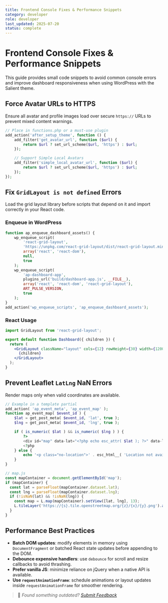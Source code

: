 ```yaml
---
title: Frontend Console Fixes & Performance Snippets
category: developer
role: developer
last_updated: 2025-07-20
status: complete
---
```


# Frontend Console Fixes & Performance Snippets

This guide provides small code snippets to avoid common console errors and improve dashboard responsiveness when using WordPress with the Salient theme.

## Force Avatar URLs to HTTPS
Ensure all avatar and profile images load over secure `https://` URLs to prevent mixed content warnings.

```php
// Place in functions.php or a must‑use plugin
add_action('after_setup_theme', function () {
    add_filter('get_avatar_url', function ($url) {
        return $url ? set_url_scheme($url, 'https') : $url;
    });

    // Support Simple Local Avatars
    add_filter('simple_local_avatar_url', function ($url) {
        return $url ? set_url_scheme($url, 'https') : $url;
    });
});
```

## Fix `GridLayout is not defined` Errors
Load the grid layout library before scripts that depend on it and import correctly in your React code.

### Enqueue in WordPress
```php
function ap_enqueue_dashboard_assets() {
    wp_enqueue_script(
        'react-grid-layout',
        'https://unpkg.com/react-grid-layout/dist/react-grid-layout.min.js',
        array('react', 'react-dom'),
        null,
        true
    );
    wp_enqueue_script(
        'ap-dashboard-app',
        plugins_url('build/dashboard-app.js', __FILE__),
        array('react', 'react-dom', 'react-grid-layout'),
        ART_PULSE_VERSION,
        true
    );
}
add_action('wp_enqueue_scripts', 'ap_enqueue_dashboard_assets');
```

### React Usage
```jsx
import GridLayout from 'react-grid-layout';

export default function Dashboard({ children }) {
  return (
    <GridLayout className="layout" cols={12} rowHeight={30} width={1200}>
      {children}
    </GridLayout>
  );
}
```

## Prevent Leaflet `LatLng` NaN Errors
Render maps only when valid coordinates are available.

```php
// Example in a template partial
add_action( 'ap_event_meta', 'ap_event_map' );
function ap_event_map( $event_id ) {
    $lat = get_post_meta( $event_id, 'lat', true );
    $lng = get_post_meta( $event_id, 'lng', true );

    if ( is_numeric( $lat ) && is_numeric( $lng ) ) {
        ?>
        <div id="map" data-lat="<?php echo esc_attr( $lat ); ?>" data-lng="<?php echo esc_attr( $lng ); ?>"></div>
        <?php
    } else {
        echo '<p class="no-location">' . esc_html__( 'Location not available', 'artpulse' ) . '</p>';
    }
}
```

```javascript
// map.js
const mapContainer = document.getElementById('map');
if (mapContainer) {
  const lat = parseFloat(mapContainer.dataset.lat);
  const lng = parseFloat(mapContainer.dataset.lng);
  if (!isNaN(lat) && !isNaN(lng)) {
    const map = L.map(mapContainer).setView([lat, lng], 13);
    L.tileLayer('https://{s}.tile.openstreetmap.org/{z}/{x}/{y}.png').addTo(map);
  }
}
```

## Performance Best Practices
- **Batch DOM updates**: modify elements in memory using `DocumentFragment` or batched React state updates before appending to the DOM.
- **Debounce expensive handlers**: use `debounce` for scroll and resize callbacks to avoid thrashing.
- **Prefer vanilla JS**: minimize reliance on jQuery when a native API is available.
- **Use `requestAnimationFrame`**: schedule animations or layout updates inside `requestAnimationFrame` for smoother rendering.

> 💬 *Found something outdated? [Submit Feedback](../feedback.md)*
